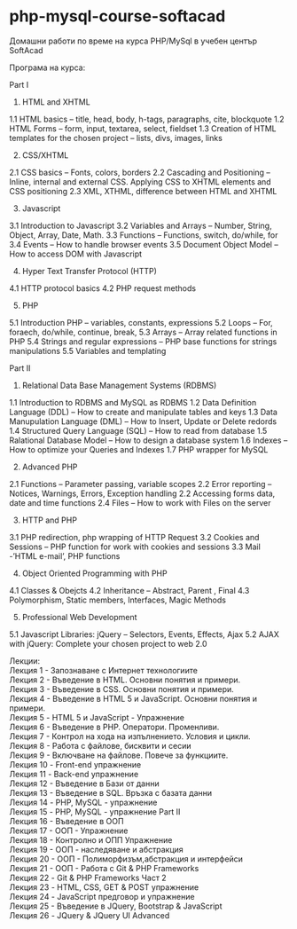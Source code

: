 # php-mysql-course-softacad
Домашни работи по време на курса PHP/MySql в учебен център SoftAcad

Програма на курса:

Part I

1. HTML and XHTML

1.1 HTML basics – title, head, body, h-tags, paragraphs, cite, blockquote
1.2 HTML Forms – form, input, textarea, select, fieldset
1.3 Creation of HTML templates for the chosen project – lists, divs, images, links

2. CSS/XHTML

2.1 CSS basics – Fonts, colors, borders
2.2 Cascading and Positioning – Inline, internal and external CSS. Applying CSS to XHTML elements and CSS positioning
2.3 XML, XTHML, difference between HTML and XHTML

3. Javascript

3.1 Introduction to Javascript
3.2 Variables and Arrays – Number, String, Object, Array, Date, Math.
3.3 Functions – Functions, switch, do/while, for
3.4 Events – How to handle browser events
3.5 Document Object Model – How to access DOM with Javascript

4. Hyper Text Transfer Protocol (HTTP)

4.1 HTTP protocol basics
4.2 PHP request methods

5. PHP

5.1 Introduction PHP – variables, constants, expressions
5.2 Loops – For, foraech, do/while, continue, break,
5.3 Arrays – Array related functions in PHP
5.4 Strings and regular expressions – PHP base functions for strings manipulations
5.5 Variables and templating

Part II

1. Relational Data Base Management Systems (RDBMS)

1.1 Introduction to RDBMS and MySQL as RDBMS
1.2 Data Definition Language (DDL) – How to create and manipulate tables and keys
1.3 Data Manupulation Language (DML) – How to Insert, Update or Delete redords
1.4 Structured Query Language (SQL) – How to read from database
1.5 Ralational Database Model – How to design a database system
1.6 Indexes – How to optimize your Queries and Indexes
1.7 PHP wrapper for MySQL

2. Advanced PHP

2.1 Functions – Parameter passing, variable scopes
2.2 Error reporting – Notices, Warnings, Errors, Exception handling
2.2 Accessing forms data, date and time functions
2.4 Files – How to work with Files on the server

3. HTTP and PHP

3.1 PHP redirection, php wrapping of HTTP Request
3.2 Cookies and Sessions – PHP function for work with cookies and sessions
3.3 Mail -’HTML e-mail’, PHP functions

4. Object Oriented Programming with PHP

4.1 Classes & Obejcts
4.2 Inheritance – Abstract, Parent , Final
4.3 Polymorphism, Static members, Interfaces, Magic Methods

5. Professional Web Development

5.1 Javascript Libraries: jQuery – Selectors, Events, Effects, Ajax
5.2 AJAX with jQuery: Complete your chosen project to web 2.0


Лекции: <br/>
Лекция 1 - Запознаване с Интернет технологиите <br/>
Лекция 2 - Въведение в HTML. Основни понятия и примери. <br/>
Лекция 3 - Въведение в CSS. Основни понятия и примери. <br/>
Лекция 4 - Въведение в HTML 5 и JavaScript. Основни понятия и примери. <br/>
Лекция 5 - HTML 5 и JavaScript - Упражнение <br/>
Лекция 6 - Въведение в PHP. Оператори. Променливи. <br/>
Лекция 7 - Контрол на хода на изпълнението. Условия и цикли. <br/>
Лекция 8 - Работа с файлове, бисквити и сесии <br/>
Лекция 9 - Включване на файлове. Повече за функциите. <br/>
Лекция 10 - Front-end упражнение <br/>
Лекция 11 - Back-end упражнение <br/>
Лекция 12 - Въведение в Бази от данни <br/>
Лекция 13 - Въведение в SQL. Връзка с базата данни <br/>
Лекция 14 - PHP, MySQL - упражнение <br/>
Лекция 15 - PHP, MySQL - упражнение Part II <br/>
Лекция 16 - Въведение в ООП <br/>
Лекция 17 - ООП - Упражнение <br/>
Лекция 18 - Контролно и ОПП Упражнение <br/>
Лекция 19 - ООП - наследяване и абстракция <br/>
Лекция 20 - ООП - Полиморфизъм,абстракция и интерфейси  <br/>
Лекция 21 - ООП - Работа с Git & PHP Frameworks <br/>
Лекция 22 - Git & PHP Frameworks Част 2  <br/>
Лекция 23 - HTML, CSS, GET & POST упражнение <br/>
Лекция 24 - JavaScript предговор и упражнение  <br/>
Лекция 25 - Въведение в JQuery, Bootstrap & JavaScript  <br/>
Лекция 26 - JQuery & JQuery UI Advanced  <br/>
